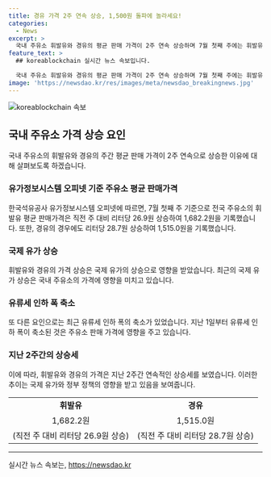 ```yaml
---
title: 경유 가격 2주 연속 상승, 1,500원 돌파에 놀라세요!
categories:
  - News
excerpt: >
  국내 주유소 휘발유와 경유의 평균 판매 가격이 2주 연속 상승하며 7월 첫째 주에는 휘발유가 리터당 26.9원, 경유가 28.7원 오르면서 각각 1,682.2원, 1,515.0원을 기록했다. 국제 유가 상승과 유류세 인하 축소 등이 이에 기여했다.
feature_text: >
  ## koreablockchain 실시간 뉴스 속보입니다.

  국내 주유소 휘발유와 경유의 평균 판매 가격이 2주 연속 상승하며 7월 첫째 주에는 휘발유가 리터당 26.9원, 경유가 28.7원 오르면서 각각 1,682.2원, 1,515.0원을 기록했다. 국제 유가 상승과 유류세 인하 축소 등이 이에 기여했다.
image: 'https://newsdao.kr/res/images/meta/newsdao_breakingnews.jpg'
---
```


<p><img src="https://newsdao.kr/res/images/meta/newsdao_breakingnews.jpg" alt="koreablockchain 속보" /></p>

<h2 data-ke-size="size26">국내 주유소 가격 상승 요인</h2>

<p data-ke-size="size16">국내 주유소의 휘발유와 경유의 주간 평균 판매 가격이 2주 연속으로 상승한 이유에 대해 살펴보도록 하겠습니다.</p>

<h3>유가정보시스템 오피넷 기준 주유소 평균 판매가격</h3>

<p data-ke-size="size16">한국석유공사 유가정보시스템 오피넷에 따르면, 7월 첫째 주 기준으로 전국 주유소의 휘발유 평균 판매가격은 직전 주 대비 리터당 26.9원 상승하여 1,682.2원을 기록했습니다. 또한, 경유의 경우에도 리터당 28.7원 상승하여 1,515.0원을 기록했습니다.</p>

<h3>국제 유가 상승</h3>

<p data-ke-size="size16">휘발유와 경유의 가격 상승은 국제 유가의 상승으로 영향을 받았습니다. 최근의 국제 유가 상승은 국내 주유소의 가격에 영향을 미치고 있습니다.</p>

<h3>유류세 인하 폭 축소</h3>

<p data-ke-size="size16">또 다른 요인으로는 최근 유류세 인하 폭의 축소가 있었습니다. 지난 1일부터 유류세 인하 폭이 축소된 것은 주유소 판매 가격에 영향을 주고 있습니다.</p>

<h3>지난 2주간의 상승세</h3>

<p data-ke-size="size16">이에 따라, 휘발유와 경유의 가격은 지난 2주간 연속적인 상승세를 보였습니다. 이러한 추이는 국제 유가와 정부 정책의 영향을 받고 있음을 보여줍니다.</p>

<table>
    <tr>
        <td style="text-align: center; height: 17px;"><b>휘발유</b></td>
        <td style="text-align: center; height: 17px;"><b>경유</b></td>
    </tr>
    <tr>
        <td style="text-align: center; height: 17px;">1,682.2원</td>
        <td style="text-align: center; height: 17px;">1,515.0원</td>
    </tr>
    <tr>
        <td style="text-align: center; height: 17px;">(직전 주 대비 리터당 26.9원 상승)</td>
        <td style="text-align: center; height: 17px;">(직전 주 대비 리터당 28.7원 상승)</td>
    </tr>
</table>

<hr>
실시간 뉴스 속보는, <a href="https://newsdao.kr" rel="dofollow">https://newsdao.kr</a>


